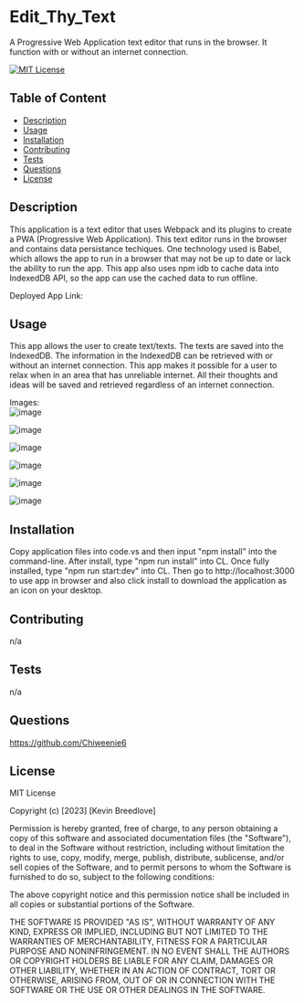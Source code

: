 # Edit_Thy_Text
A Progressive Web Application text editor that runs in the browser. It function with or without an internet connection.

[![MIT License](https://img.shields.io/badge/License-MIT-blue)]((https://opensource.org/licenses/MIT))

## Table of Content
  - [Description](#Description)
  - [Usage](#Usage)
  - [Installation](#Installation)
  - [Contributing](#Contributing)
  - [Tests](#Tests)
  - [Questions](#Questions)
  - [License](#License)

## Description
  This application is a text editor that uses Webpack and its plugins to create a PWA (Progressive Web Application). This text editor runs in the browser and contains data persistance techiques. One technology used is Babel, which allows the app to run in a browser that may not be up to date or lack the ability to run the app. This app also uses npm idb to cache data into IndexedDB API, so the app can use the cached data to run offline.
  
  Deployed App Link:   
  


## Usage  
This app allows the user to create text/texts. The texts are saved into the IndexedDB. The information in the IndexedDB can be retrieved with or without an internet connection. This app makes it possible for a user to relax when in an area that has unreliable internet. All their thoughts and ideas will be saved and retrieved regardless of an internet connection.
  
  Images:  
  ![image](https://user-images.githubusercontent.com/113393706/229637123-2b7c504f-c457-4a96-a23b-4867aa123e31.png)  
  
  ![image](https://user-images.githubusercontent.com/113393706/229637582-42df3a82-4557-481e-9e24-71f7802f69e7.png)  
  
  ![image](https://user-images.githubusercontent.com/113393706/229637839-374165d2-d71c-4c37-a402-42a3a6bece2f.png)  
  
  ![image](https://user-images.githubusercontent.com/113393706/229638122-7f10e5f3-1dae-419a-a03f-6b050e6f5214.png)  
  
  ![image](https://user-images.githubusercontent.com/113393706/229638216-73fc602c-ac38-41ff-a2a1-dc5bff2bbc61.png)  
  
  ![image](https://user-images.githubusercontent.com/113393706/229639590-0749c9e4-4ba2-4fc0-941c-6238df5b1b57.png)




## Installation
  Copy application files into code.vs and then input "npm install" into the command-line. After install, type "npm run install" into CL. Once fully installed, type "npm run start:dev" into CL. Then go to http://localhost:3000 to use app in browser and also click install to download the application as an icon on your desktop.

## Contributing
  n/a

## Tests
  n/a

## Questions
  https://github.com/Chiweenie6  

## License
  MIT License

Copyright (c) [2023] [Kevin Breedlove]

Permission is hereby granted, free of charge, to any person obtaining a copy
of this software and associated documentation files (the "Software"), to deal
in the Software without restriction, including without limitation the rights
to use, copy, modify, merge, publish, distribute, sublicense, and/or sell
copies of the Software, and to permit persons to whom the Software is
furnished to do so, subject to the following conditions:

The above copyright notice and this permission notice shall be included in all
copies or substantial portions of the Software.

THE SOFTWARE IS PROVIDED "AS IS", WITHOUT WARRANTY OF ANY KIND, EXPRESS OR
IMPLIED, INCLUDING BUT NOT LIMITED TO THE WARRANTIES OF MERCHANTABILITY,
FITNESS FOR A PARTICULAR PURPOSE AND NONINFRINGEMENT. IN NO EVENT SHALL THE
AUTHORS OR COPYRIGHT HOLDERS BE LIABLE FOR ANY CLAIM, DAMAGES OR OTHER
LIABILITY, WHETHER IN AN ACTION OF CONTRACT, TORT OR OTHERWISE, ARISING FROM,
OUT OF OR IN CONNECTION WITH THE SOFTWARE OR THE USE OR OTHER DEALINGS IN THE
SOFTWARE.
